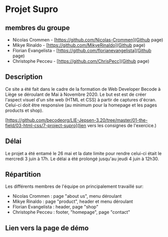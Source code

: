 # Projet Supro

## membres du groupe

* Nicolas Crommen - [https://github.com/Nicolas-Crommen](Github page)
* Mikye Rinaldo - [https://github.com/MikyeRinaldo](Github page)
* Florian Evangelista - [https://github.com/florianevangelista](Github page)
* Christophe Pecceu - [https://github.com/ChrisPecc](Github page)

## Description

Ce site a été fait dans le cadre de la formation de Web Developer Becode à Liège se déroulant de Mai à Novembre 2020.
Le but est est de créer l'aspect visuel d'un site web (HTML et CSS) à partir de captures d'écran. Celui-ci doit être responsive (au minimum pour la homepage et les pages products et shop).

[https://github.com/becodeorg/LIE-Jepsen-3.20/tree/master/01-the-field/03-html-css/7-project-supro](lien vers les consignes de l'exercice.)

## Délai

Le projet a été entamé le 26 mai et la date limite pour rendre celui-ci était le mercredi 3 juin à 17h. Le délai a été prolongé jusqu'au jeudi 4 juin à 12h30.

## Répartition

Les différents membres de l'équipe on principalement travaillé sur:
* Nicolas Crommen : page "about us", menu déroulant
* Mikye Rinaldo : page "product", header et menu déroulant
* Florian Evangelista : header, page "shop"
* Christophe Pecceu : footer, "homepage", page "contact"

## Lien vers la page de démo
